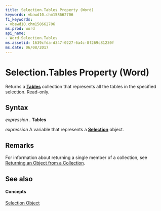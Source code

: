 ```yaml
---
title: Selection.Tables Property (Word)
keywords: vbawd10.chm158662706
f1_keywords:
- vbawd10.chm158662706
ms.prod: word
api_name:
- Word.Selection.Tables
ms.assetid: 1639cfda-d347-0227-6a4c-8f269c81230f
ms.date: 06/08/2017
---
```



# Selection.Tables Property (Word)

Returns a  **[Tables](Word.tables.md)** collection that represents all the tables in the specified selection. Read-only.


## Syntax

 _expression_ . **Tables**

 _expression_ A variable that represents a **[Selection](Word.Selection.md)** object.


## Remarks

For information about returning a single member of a collection, see [Returning an Object from a Collection](http://msdn.microsoft.com/library/28f76384-f495-9640-a7c8-10ada3fac727%28Office.15%29.aspx).


## See also


#### Concepts


[Selection Object](Word.Selection.md)

